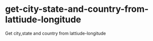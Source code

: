 # get-city-state-and-country-from-lattiude-longitude
Get city,state and country from lattiude-longitude
